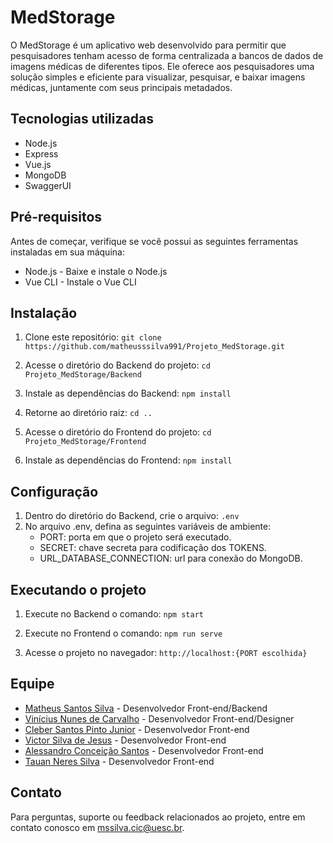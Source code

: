 # MedStorage

O MedStorage é um aplicativo web desenvolvido para permitir que pesquisadores tenham acesso de forma centralizada a bancos de dados de imagens médicas de diferentes tipos. Ele oferece aos pesquisadores uma solução simples e eficiente para visualizar, pesquisar, e baixar imagens médicas, juntamente com seus principais metadados.

## Tecnologias utilizadas

- Node.js
- Express
- Vue.js
- MongoDB
- SwaggerUI

## Pré-requisitos

Antes de começar, verifique se você possui as seguintes ferramentas instaladas em sua máquina:

- Node.js - Baixe e instale o Node.js
- Vue CLI - Instale o Vue CLI

## Instalação

1. Clone este repositório:
`git clone https://github.com/matheusssilva991/Projeto_MedStorage.git`

2. Acesse o diretório do Backend do projeto:
`cd Projeto_MedStorage/Backend`

3. Instale as dependências do Backend:
`npm install`

4. Retorne ao diretório raiz: 
`cd ..`

5. Acesse o diretório do Frontend do projeto:
 `cd Projeto_MedStorage/Frontend`

6. Instale as dependências do Frontend:
`npm install`

## Configuração

1. Dentro do diretório do Backend, crie o arquivo:
`.env`
2. No arquivo .env, defina as seguintes variáveis de ambiente:
    - PORT: porta em que o projeto será executado.
    - SECRET: chave secreta para codificação dos TOKENS.
    - URL_DATABASE_CONNECTION: url para conexão do MongoDB.

## Executando o projeto

1. Execute no Backend o comando:
`npm start`

2. Execute no Frontend o comando:
`npm run serve`

3. Acesse o projeto no navegador:
`http://localhost:{PORT escolhida}`

## Equipe

- [Matheus Santos Silva](https://github.com/matheusssilva991) - Desenvolvedor Front-end/Backend
- [Vinícius Nunes de Carvalho](https://github.com/vinincarvalho) - Desenvolvedor Front-end/Designer
- [Cleber Santos Pinto Junior](https://github.com/cleberspjr) - Desenvolvedor Front-end
- [Victor Silva de Jesus](https://github.com/VictorSilvaJS) - Desenvolvedor Front-end
- [Alessandro Conceição Santos](https://github.com/AlessanBass) - Desenvolvedor Front-end
- [Tauan Neres Silva](https://github.com/Tauan-dev) - Desenvolvedor Front-end

## Contato

Para perguntas, suporte ou feedback relacionados ao projeto, entre em contato conosco em <mssilva.cic@uesc.br>.
